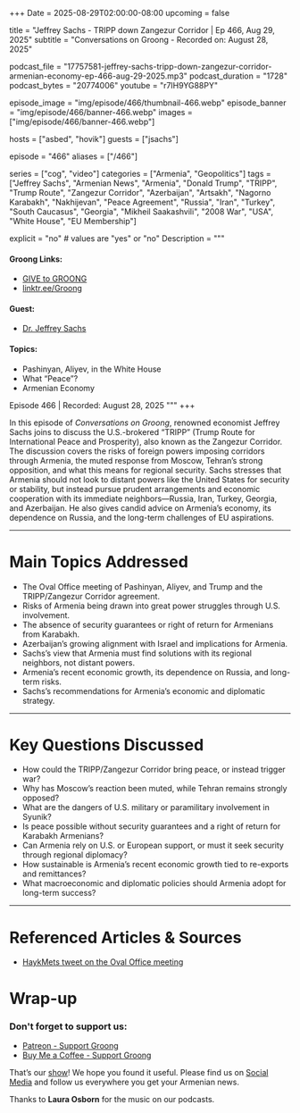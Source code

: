 +++
Date = 2025-08-29T02:00:00-08:00
upcoming = false

title = "Jeffrey Sachs - TRIPP down Zangezur Corridor | Ep 466, Aug 29, 2025"
subtitle = "Conversations on Groong - Recorded on: August 28, 2025"

podcast_file = "17757581-jeffrey-sachs-tripp-down-zangezur-corridor-armenian-economy-ep-466-aug-29-2025.mp3"
podcast_duration = "1728"
podcast_bytes = "20774006"
youtube = "r7IH9YG88PY"

episode_image = "img/episode/466/thumbnail-466.webp"
episode_banner = "img/episode/466/banner-466.webp"
images = ["img/episode/466/banner-466.webp"]

hosts = ["asbed", "hovik"]
guests = ["jsachs"]

episode = "466"
aliases = ["/466"]

series = ["cog", "video"]
categories = ["Armenia", "Geopolitics"]
tags = ["Jeffrey Sachs", "Armenian News", "Armenia", "Donald Trump", "TRIPP", "Trump Route", "Zangezur Corridor", "Azerbaijan", "Artsakh", "Nagorno Karabakh", "Nakhijevan", "Peace Agreement", "Russia", "Iran", "Turkey", "South Caucasus", "Georgia", "Mikheil Saakashvili", "2008 War", "USA", "White House", "EU Membership"]

explicit = "no" # values are "yes" or "no"
Description = """

#### Groong Links:
* [GIVE to GROONG](https://podcasts.groong.org/donate)
* [linktr.ee/Groong](https://linktr.ee/groong)

#### Guest:
* [Dr. Jeffrey Sachs](/guest/jsachs)

#### Topics:
* Pashinyan, Aliyev, in the White House
* What “Peace”?
* Armenian Economy


Episode 466 | Recorded: August 28, 2025
"""
+++

In this episode of *Conversations on Groong*, renowned economist Jeffrey Sachs joins to discuss the U.S.-brokered “TRIPP” (Trump Route for International Peace and Prosperity), also known as the Zangezur Corridor. The discussion covers the risks of foreign powers imposing corridors through Armenia, the muted response from Moscow, Tehran’s strong opposition, and what this means for regional security. Sachs stresses that Armenia should not look to distant powers like the United States for security or stability, but instead pursue prudent arrangements and economic cooperation with its immediate neighbors—Russia, Iran, Turkey, Georgia, and Azerbaijan. He also gives candid advice on Armenia’s economy, its dependence on Russia, and the long-term challenges of EU aspirations.  

---

# Main Topics Addressed  
- The Oval Office meeting of Pashinyan, Aliyev, and Trump and the TRIPP/Zangezur Corridor agreement.  
- Risks of Armenia being drawn into great power struggles through U.S. involvement.  
- The absence of security guarantees or right of return for Armenians from Karabakh.  
- Azerbaijan’s growing alignment with Israel and implications for Armenia.  
- Sachs’s view that Armenia must find solutions with its regional neighbors, not distant powers.  
- Armenia’s recent economic growth, its dependence on Russia, and long-term risks.  
- Sachs’s recommendations for Armenia’s economic and diplomatic strategy.  

---

# Key Questions Discussed  
- How could the TRIPP/Zangezur Corridor bring peace, or instead trigger war?  
- Why has Moscow’s reaction been muted, while Tehran remains strongly opposed?  
- What are the dangers of U.S. military or paramilitary involvement in Syunik?  
- Is peace possible without security guarantees and a right of return for Karabakh Armenians?  
- Can Armenia rely on U.S. or European support, or must it seek security through regional diplomacy?  
- How sustainable is Armenia’s recent economic growth tied to re-exports and remittances?  
- What macroeconomic and diplomatic policies should Armenia adopt for long-term success?  

---

# Referenced Articles & Sources  
- [HaykMets tweet on the Oval Office meeting](https://x.com/hayqmets/status/1958995148567679194)  


# Wrap-up

### **Don't forget to support us:**
* [Patreon - Support Groong](https://www.patreon.com/ann_groong)
* [Buy Me a Coffee - Support Groong](https://www.buymeacoffee.com/groong)


That’s our [show](https://podcasts.groong.org/)! We hope you found it useful. Please find us on [Social Media](https://linktr.ee/groong) and follow us everywhere you get your Armenian news.

Thanks to **Laura Osborn** for the music on our podcasts.

